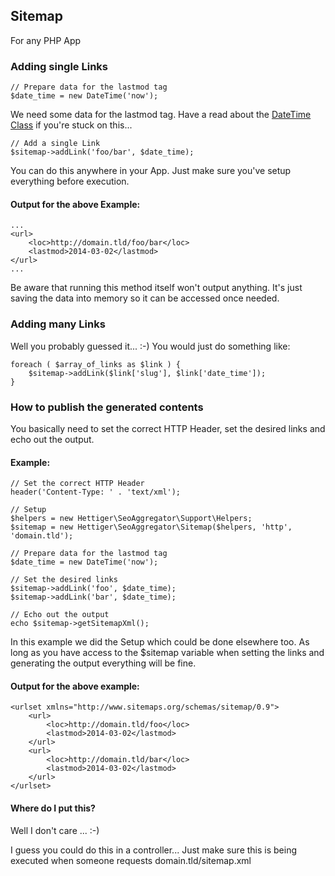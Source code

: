 ## Sitemap

For any PHP App

### Adding single Links

    // Prepare data for the lastmod tag
    $date_time = new DateTime('now');

We need some data for the lastmod tag. Have a read about the
[DateTime Class](http://www.php.net/manual/en/class.datetime.php) if you're stuck on this...

    // Add a single Link
    $sitemap->addLink('foo/bar', $date_time);

You can do this anywhere in your App. Just make sure you've setup everything before execution.

#### Output for the above Example:

    ...
    <url>
        <loc>http://domain.tld/foo/bar</loc>
        <lastmod>2014-03-02</lastmod>
    </url>
    ...

Be aware that running this method itself won't output anything. It's just saving the data into memory so it can be
accessed once needed.

### Adding many Links

Well you probably guessed it... :-) You would just do something like:

    foreach ( $array_of_links as $link ) {
        $sitemap->addLink($link['slug'], $link['date_time']);
    }

### How to publish the generated contents

You basically need to set the correct HTTP Header, set the desired links and echo out the output.

#### Example:

    // Set the correct HTTP Header
    header('Content-Type: ' . 'text/xml');

    // Setup
    $helpers = new Hettiger\SeoAggregator\Support\Helpers;
    $sitemap = new Hettiger\SeoAggregator\Sitemap($helpers, 'http', 'domain.tld');

    // Prepare data for the lastmod tag
    $date_time = new DateTime('now');

    // Set the desired links
    $sitemap->addLink('foo', $date_time);
    $sitemap->addLink('bar', $date_time);

    // Echo out the output
    echo $sitemap->getSitemapXml();

In this example we did the Setup which could be done elsewhere too. As long as you have access to the $sitemap variable
when setting the links and generating the output everything will be fine.

#### Output for the above example:

    <urlset xmlns="http://www.sitemaps.org/schemas/sitemap/0.9">
        <url>
            <loc>http://domain.tld/foo</loc>
            <lastmod>2014-03-02</lastmod>
        </url>
        <url>
            <loc>http://domain.tld/bar</loc>
            <lastmod>2014-03-02</lastmod>
        </url>
    </urlset>

#### Where do I put this?

Well I don't care ... :-)

I guess you could do this in a controller... Just make sure this is being executed when someone requests
domain.tld/sitemap.xml
